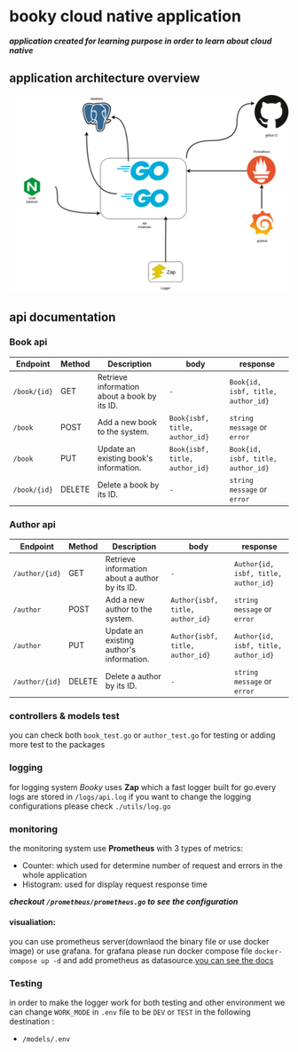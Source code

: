 # booky cloud native application

***application created for learning purpose in order to learn about cloud native***

## application architecture overview

![diagram](goapi-v1.png)
## api documentation

### Book api

| Endpoint                | Method | Description                                       | body | response |
|-------------------------|--------|---------------------------------------------------| ---- | -------- |
| `/book/{id}`            | GET    | Retrieve information about a book by its ID.     | `-`   | `Book{id, isbf, title, author_id}`
| `/book`                 | POST   | Add a new book to the system.                   | `Book{isbf, title, author_id}` | `string message` or `error`
| `/book`                 | PUT    | Update an existing book's information.          | `Book{isbf, title, author_id}` |  `Book{id, isbf, title, author_id}` |
| `/book/{id}`            | DELETE | Delete a book by its ID.                        | `-` | `string message` or `error`

### Author api

| Endpoint                | Method | Description                                       | body | response |
|-------------------------|--------|---------------------------------------------------| ---- | -------- |
| `/author/{id}`            | GET    | Retrieve information about a author by its ID.     | `-`   | `Author{id, isbf, title, author_id}`
| `/author`                 | POST   | Add a new author to the system.                   | `Author{isbf, title, author_id}` | `string message` or `error`
| `/author`                 | PUT    | Update an existing author's information.          | `Author{isbf, title, author_id}` |  `Author{id, isbf, title, author_id}` |
| `/author/{id}`            | DELETE | Delete a author by its ID.                        | `-` | `string message` or `error`

### controllers & models test

you can check both `book_test.go` or `author_test.go` for testing or adding more test to the packages

### logging 

for logging system *Booky* uses **Zap** which a fast logger built for go.every logs are stored in ```/logs/api.log``` if you want to change the logging configurations please check ```./utils/log.go```

### monitoring

the monitoring system use **Prometheus** with 3 types of metrics:
- Counter: which used for determine number of request and errors in the whole application
- Histogram: used for display request response time

***checkout `/prometheus/prometheus.go` to see the configuration***

#### visualiation:
 you can use prometheus server(downlaod the binary file or use docker image) or use grafana.
 for grafana please run docker compose file `docker-compose up -d` and add prometheus as datasource.[you can see the docs](https://prometheus.io/docs/tutorials/visualizing_metrics_using_grafana/)

 ### Testing

 in order to make the logger work for both testing and other environment we can change ``WORK_MODE`` in `.env` file to be ```DEV``` or ```TEST``` in the following destination :
- `/models/.env`